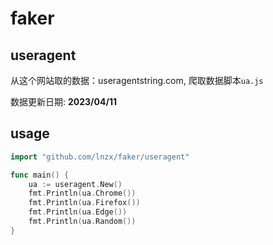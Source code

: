 # faker

## useragent

从这个网站取的数据：useragentstring.com, 爬取数据脚本`ua.js`

数据更新日期: **2023/04/11**

## usage

```go
import "github.com/lnzx/faker/useragent"

func main() {
	ua := useragent.New()
	fmt.Println(ua.Chrome())
	fmt.Println(ua.Firefox())
	fmt.Println(ua.Edge())
	fmt.Println(ua.Random())
}
```



